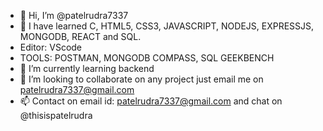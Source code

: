 - 👋 Hi, I’m @patelrudra7337
- 👀 I have learned C, HTML5, CSS3, JAVASCRIPT, NODEJS, EXPRESSJS, MONGODB, REACT and SQL.
- Editor: VScode
- TOOLS: POSTMAN, MONGODB COMPASS, SQL GEEKBENCH  
- 🌱 I’m currently learning backend
- 💞️ I’m looking to collaborate on any project just email me on patelrudra7337@gmail.com
- 📫 Contact on email id: patelrudra7337@gmail.com and chat on @thisispatelrudra

<!---
patelrudra7337/patelrudra7337 is a ✨ special ✨ repository because its `README.md` (this file) appears on your GitHub profile.
You can click the Preview link to take a look at your changes.
--->
